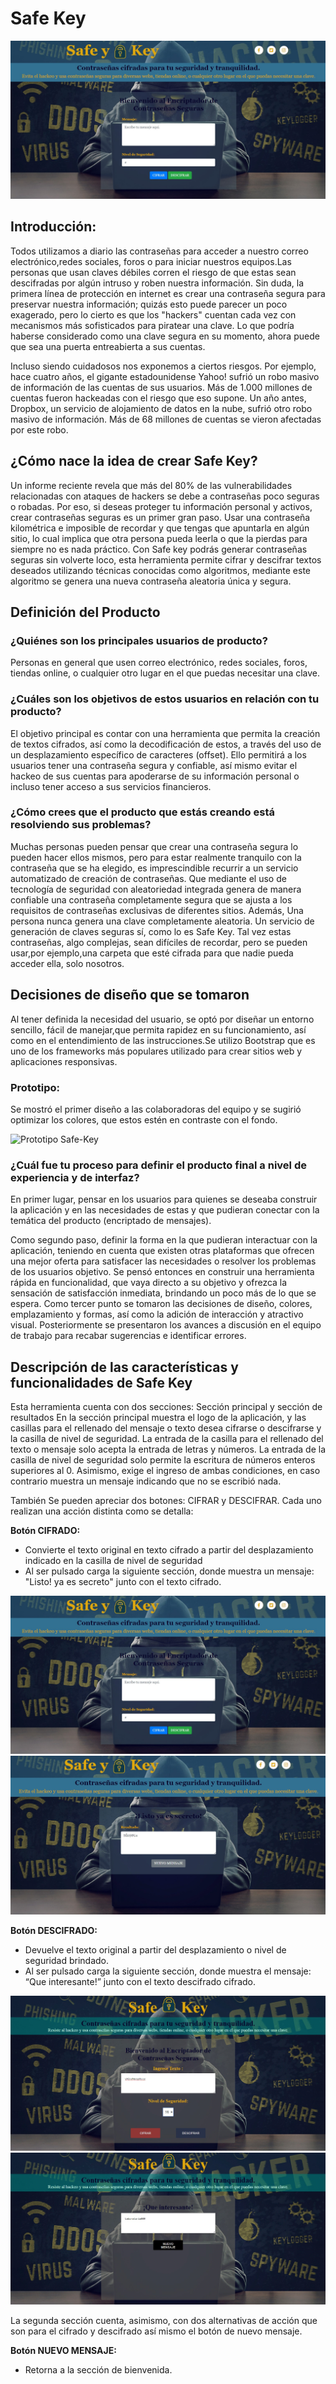 # Safe Key

![Safe-Key](src/img/principal.jpg)

## Introducción:

Todos utilizamos a diario las contraseñas para acceder a nuestro correo electrónico,redes sociales, foros o para iniciar nuestros equipos.Las personas que usan claves débiles corren el riesgo de que estas sean descifradas por algún intruso y roben nuestra información. Sin duda, la primera línea de protección en internet es crear una contraseña segura para preservar nuestra información; quizás esto puede parecer un poco exagerado, pero lo cierto es que los "hackers" cuentan cada vez con mecanismos más sofisticados para piratear una clave. Lo que podría haberse considerado como una clave segura en su momento, ahora puede que sea una puerta entreabierta a sus cuentas. 

Incluso siendo cuidadosos nos exponemos a ciertos riesgos. Por ejemplo, hace cuatro años, el gigante estadounidense Yahoo! sufrió un robo masivo de información de las cuentas de sus usuarios. Más de 1.000 millones de cuentas fueron hackeadas con el riesgo que eso supone. Un año antes, Dropbox, un servicio de alojamiento de datos en la nube, sufrió otro robo masivo de información. Más de 68 millones de cuentas se vieron afectadas por este robo.

## ¿Cómo nace la idea de crear **Safe Key**?

Un informe reciente revela que más del 80% de las vulnerabilidades relacionadas con ataques de hackers se debe a contraseñas poco seguras o robadas. Por eso, si deseas proteger tu información personal y activos, crear contraseñas seguras es un primer gran paso. Usar una contraseña kilométrica e imposible de recordar y que tengas que apuntarla en algún sitio, lo cual implica que otra persona pueda leerla o que la pierdas para siempre no es nada práctico. Con Safe key podrás generar contraseñas seguras sin volverte loco, esta herramienta permite cifrar y descifrar textos deseados utilizando técnicas conocidas como algoritmos, mediante este algoritmo se genera una nueva contraseña aleatoria única  y segura.

## Definición del Producto

### ¿Quiénes son los principales usuarios de producto?

Personas en general que usen correo electrónico, redes sociales, foros, tiendas online, o cualquier otro lugar en el que puedas necesitar una clave.

### ¿Cuáles son los objetivos de estos usuarios en relación con tu producto?

El objetivo principal es contar con una herramienta que permita la creación de textos cifrados, así como la decodificación de estos, a través del uso de un desplazamiento específico de caracteres (offset). Ello permitirá a los usuarios tener una contraseña segura y confiable, así mismo evitar el hackeo de sus cuentas para apoderarse de su información personal o incluso tener acceso a sus servicios financieros.

### ¿Cómo crees que el producto que estás creando está resolviendo sus problemas?

Muchas personas pueden pensar que crear una contraseña segura lo pueden hacer ellos mismos, pero para estar realmente tranquilo con la contraseña que se ha elegido, es imprescindible recurrir a un servicio automatizado de creación de contraseñas. Que mediante el uso de tecnología de seguridad con aleatoriedad integrada genera de manera confiable una contraseña completamente segura que se ajusta a los requisitos de contraseñas exclusivas de diferentes sitios. 
Además, Una persona nunca genera una clave completamente aleatoria. Un servicio de generación de claves seguras sí, como lo es Safe Key. Tal vez estas contraseñas, algo complejas, sean difíciles de recordar, pero se pueden usar,por ejemplo,una carpeta que esté cifrada para que nadie pueda acceder ella, solo nosotros. 

## Decisiones de diseño que se tomaron 
Al tener definida la necesidad del usuario, se optó por diseñar un entorno sencillo, fácil de manejar,que permita rapidez en su funcionamiento, así como en el entendimiento de las instrucciones.Se utilizo Bootstrap  que es uno de los frameworks más populares utilizado para crear sitios web y aplicaciones responsivas.

### Prototipo:

Se mostró el primer diseño  a las colaboradoras del equipo y se sugirió optimizar los colores, que estos estén en contraste con el fondo.

![Prototipo Safe-Key](src/img/prototipo.jpg)

### ¿Cuál fue tu proceso para definir el producto final a nivel de experiencia y de interfaz?
En primer lugar, pensar en los usuarios para quienes se deseaba construir la aplicación y en las necesidades de estas y que pudieran conectar con la temática del producto (encriptado de mensajes).

Como segundo paso, definir la forma en la que pudieran interactuar con la aplicación, teniendo en cuenta que existen otras plataformas que ofrecen una mejor oferta para satisfacer las necesidades o resolver los problemas de los usuarios objetivo. Se pensó entonces en construir una herramienta rápida en funcionalidad, que vaya directo a su objetivo y ofrezca la sensación de satisfacción inmediata, brindando un poco más de lo que se espera. Como tercer punto se tomaron las decisiones de diseño, colores, emplazamiento y formas, así como la adición de interacción y atractivo visual. Posteriormente se presentaron los avances a discusión en el equipo de trabajo para recabar sugerencias e identificar errores.

## Descripción de las características y funcionalidades de Safe Key

Esta herramienta cuenta con dos secciones: Sección principal y sección de resultados 
En la sección principal muestra el logo de la aplicación, y las casillas para el rellenado del mensaje o texto desea cifrarse o descifrarse y la casilla de nivel de seguridad.
La entrada de la casilla para el rellenado del texto o mensaje solo acepta la entrada de letras y números. La entrada de la casilla de nivel de seguridad solo permite la escritura de números enteros superiores al 0. Asimismo, exige el ingreso de ambas condiciones, en caso contrario muestra un mensaje indicando que no se escribió nada.

También Se pueden apreciar dos botones: CIFRAR y DESCIFRAR. Cada uno realizan una acción distinta como se detalla:

**Botón CIFRADO:**
- Convierte el texto original en texto cifrado a partir del desplazamiento indicado en la casilla de nivel de seguridad 
- Al ser pulsado carga la siguiente sección, donde muestra un mensaje: "Listo! ya es secreto" junto con el texto cifrado.

![Cifrado](src/img/cifrar.jpg)
![Cifrado](src/img/cifrar-resultado.jpg)

**Botón DESCIFRADO:**
- Devuelve el texto original a partir del desplazamiento o nivel de seguridad brindado.
- Al ser pulsado carga la siguiente sección, donde muestra el mensaje: “Que interesante!” junto con el texto descifrado cifrado.

![Cifrado](src/img/descifrar.jpg)
![Cifrado](src/img/descifrar-resultado.jpg)

La segunda sección cuenta, asimismo, con dos alternativas de acción que son para el cifrado y descifrado así mismo el botón de nuevo mensaje.

**Botón NUEVO MENSAJE:**
- Retorna a la sección de bienvenida.

